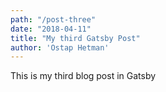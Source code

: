 ```yaml
---
path: "/post-three"
date: "2018-04-11"
title: "My third Gatsby Post"
author: 'Ostap Hetman'
---
```


This is my third blog post in Gatsby